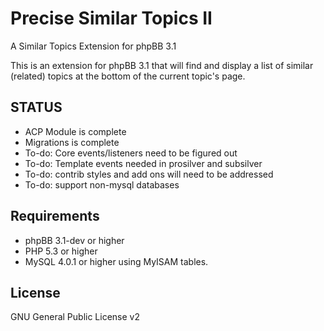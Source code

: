 Precise Similar Topics II
==========================

A Similar Topics Extension for phpBB 3.1

This is an extension for phpBB 3.1 that will find and display a list of similar (related) topics at the bottom of the current topic's page.

STATUS
------
* ACP Module is complete
* Migrations is complete
* To-do: Core events/listeners need to be figured out
* To-do: Template events needed in prosilver and subsilver
* To-do: contrib styles and add ons will need to be addressed
* To-do: support non-mysql databases


Requirements
------------

* phpBB 3.1-dev or higher
* PHP 5.3 or higher
* MySQL 4.0.1 or higher using MyISAM tables.

License
-------

GNU General Public License v2
